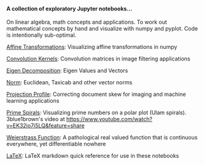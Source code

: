 #### A collection of exploratory Jupyter notebooks... 

On linear algebra, math concepts and applications. To work out mathematical concepts by hand and visualize with numpy and pyplot. Code is intentionally sub-optimal.


[Affine Transformations](https://github.com/vinayshanbhag/math/blob/master/Affine_Transformations.ipynb): Visualizing affine transformations in numpy

[Convolution Kernels](https://github.com/vinayshanbhag/math/blob/master/Convolution_Kernels.ipynb): Convolution matrices in image filtering applications
 
[Eigen Decomposition](https://github.com/vinayshanbhag/math/blob/master/Eigen_Vectors.ipynb): Eigen Values and Vectors

[Norm](https://github.com/vinayshanbhag/math/blob/master/Norm.ipynb): Euclidean, Taxicab and other vector norms

[Projection Profile](https://github.com/vinayshanbhag/math/blob/master/ProjectionProfile.ipynb): Correcting document skew for imaging and machine learning applications

[Prime Spirals](https://github.com/vinayshanbhag/math/blob/master/prime_spiral.ipynb): Visualizing prime numbers on a polar plot (Ulam spirals). 3blue1brown's video at https://www.youtube.com/watch?v=EK32jo7i5LQ&feature=share

[Weierstrass Function](https://github.com/vinayshanbhag/math/blob/master/Weierstrass.ipynb): A pathological real valued function that is continuous everywhere, yet differentiable nowhere

[LaTeX](https://github.com/vinayshanbhag/math/blob/master/Latex_Quick_Reference.ipynb): LaTeX markdown quick reference for use in these notebooks

